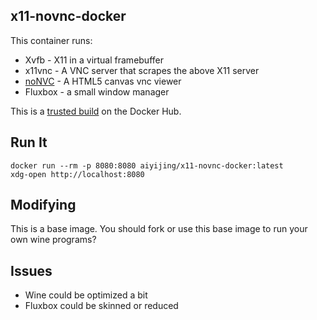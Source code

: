 ## x11-novnc-docker

This container runs:

* Xvfb - X11 in a virtual framebuffer
* x11vnc - A VNC server that scrapes the above X11 server
* [noNVC](https://kanaka.github.io/noVNC/) - A HTML5 canvas vnc viewer
* Fluxbox - a small window manager

This is a [trusted build](https://registry.hub.docker.com/u/aiyijing/x11-novnc-docker)
on the Docker Hub.

## Run It

    docker run --rm -p 8080:8080 aiyijing/x11-novnc-docker:latest
    xdg-open http://localhost:8080

## Modifying

This is a base image. You should fork or use this base image to run your own
wine programs?

## Issues

* Wine could be optimized a bit
* Fluxbox could be skinned or reduced
